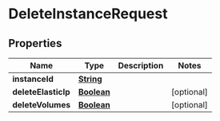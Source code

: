 

# DeleteInstanceRequest


## Properties

| Name | Type | Description | Notes |
|------------ | ------------- | ------------- | -------------|
|**instanceId** | [**String**](String.md) |  |  |
|**deleteElasticIp** | [**Boolean**](Boolean.md) |  |  [optional] |
|**deleteVolumes** | [**Boolean**](Boolean.md) |  |  [optional] |



